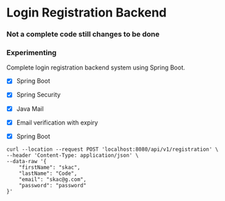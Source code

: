 # Login Registration Backend 
### Not a complete code still changes to be done 

### Experimenting 

Complete login registration backend system using Spring Boot.


- [x] Spring Boot
- [x] Spring Security
- [x] Java Mail
- [x] Email verification with expiry
- [x] Spring Boot


```
curl --location --request POST 'localhost:8080/api/v1/registration' \
--header 'Content-Type: application/json' \
--data-raw '{
    "firstName": "skac",
    "lastName": "Code",
    "email": "skac@g.com",
    "password": "password"
}'
```
